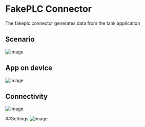 # FakePLC Connector
The fakeplc connector generates data from the tank application

## Scenario
![image](https://github.com/siemens-nl-fa/Industrial-Edge-FakePLC-Connector/assets/104070599/4f3dc760-3ad7-4c63-abab-2728a78172c9)

## App on device
![image](https://github.com/siemens-nl-fa/Industrial-Edge-FakePLC-Connector/assets/104070599/5aaef382-f0d8-4656-8193-b0686b9ef457)

## Connectivity
![image](https://github.com/siemens-nl-fa/Industrial-Edge-FakePLC-Connector/assets/104070599/8a839556-345c-47b8-806c-c8484fb66b03)

##Settings
![image](https://github.com/siemens-nl-fa/Industrial-Edge-FakePLC-Connector/assets/104070599/6ab91f3d-334d-4128-9032-5480d2c77bf8)

